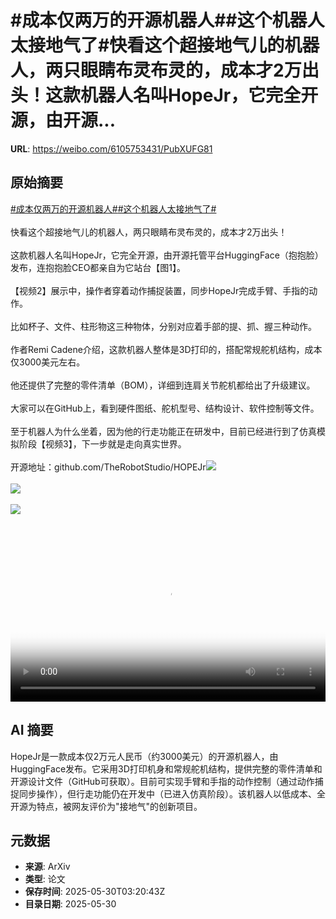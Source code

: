 # #成本仅两万的开源机器人##这个机器人太接地气了#快看这个超接地气儿的机器人，两只眼睛布灵布灵的，成本才2万出头！这款机器人名叫HopeJr，它完全开源，由开源...

**URL**: https://weibo.com/6105753431/PubXUFG81

## 原始摘要

<a href="https://m.weibo.cn/search?containerid=231522type%3D1%26t%3D10%26q%3D%23%E6%88%90%E6%9C%AC%E4%BB%85%E4%B8%A4%E4%B8%87%E7%9A%84%E5%BC%80%E6%BA%90%E6%9C%BA%E5%99%A8%E4%BA%BA%23&amp;extparam=%23%E6%88%90%E6%9C%AC%E4%BB%85%E4%B8%A4%E4%B8%87%E7%9A%84%E5%BC%80%E6%BA%90%E6%9C%BA%E5%99%A8%E4%BA%BA%23" data-hide=""><span class="surl-text">#成本仅两万的开源机器人#</span></a><a href="https://m.weibo.cn/search?containerid=231522type%3D1%26t%3D10%26q%3D%23%E8%BF%99%E4%B8%AA%E6%9C%BA%E5%99%A8%E4%BA%BA%E5%A4%AA%E6%8E%A5%E5%9C%B0%E6%B0%94%E4%BA%86%23&amp;extparam=%23%E8%BF%99%E4%B8%AA%E6%9C%BA%E5%99%A8%E4%BA%BA%E5%A4%AA%E6%8E%A5%E5%9C%B0%E6%B0%94%E4%BA%86%23" data-hide=""><span class="surl-text">#这个机器人太接地气了#</span></a><br><br>快看这个超接地气儿的机器人，两只眼睛布灵布灵的，成本才2万出头！<br><br>这款机器人名叫HopeJr，它完全开源，由开源托管平台HuggingFace（抱抱脸）发布，连抱抱脸CEO都亲自为它站台【图1】。<br><br>【视频2】展示中，操作者穿着动作捕捉装置，同步HopeJr完成手臂、手指的动作。<br><br>比如杯子、文件、柱形物这三种物体，分别对应着手部的提、抓、握三种动作。<br><br>作者Remi Cadene介绍，这款机器人整体是3D打印的，搭配常规舵机结构，成本仅3000美元左右。<br><br>他还提供了完整的零件清单（BOM），详细到连肩关节舵机都给出了升级建议。<br><br>大家可以在GitHub上，看到硬件图纸、舵机型号、结构设计、软件控制等文件。<br><br>至于机器人为什么坐着，因为他的行走功能正在研发中，目前已经进行到了仿真模拟阶段【视频3】，下一步就是走向真实世界。<br><br>开源地址：github.com/TheRobotStudio/HOPEJr<img style="" src="https://tvax3.sinaimg.cn/large/006Fd7o3gy1i1xcic913tj314e108nmh.jpg" referrerpolicy="no-referrer"><br><br><img style="" src="https://tvax1.sinaimg.cn/large/006Fd7o3ly1i1xca8x5odj30u01hcgot.jpg" referrerpolicy="no-referrer"><br><br><img style="" src="https://tvax4.sinaimg.cn/large/006Fd7o3ly1i1xca7m7nfj30u00w9n0g.jpg" referrerpolicy="no-referrer"><br><br><br clear="both"><div style="clear: both"></div><video controls="controls" poster="https://tvax2.sinaimg.cn/orj480/006Fd7o3ly1i1xca92osdj30u01hcgot.jpg" style="width: 100%"><source src="https://f.video.weibocdn.com/o0/gSZcFpkYlx08oE1IEHFe01041201l7jA0E010.mp4?label=mp4_720p&amp;template=720x1280.24.0&amp;ori=0&amp;ps=1CwnkDw1GXwCQx&amp;Expires=1748578803&amp;ssig=aa1UELuVtj&amp;KID=unistore,video"><source src="https://f.video.weibocdn.com/o0/ZXcYgekmlx08oE1GJWSs01041200RtK00E010.mp4?label=mp4_hd&amp;template=540x960.24.0&amp;ori=0&amp;ps=1CwnkDw1GXwCQx&amp;Expires=1748578803&amp;ssig=sVATJuEB5Y&amp;KID=unistore,video"><source src="https://f.video.weibocdn.com/o0/g5aRVTXdlx08oE1G817201041200t1Rc0E010.mp4?label=mp4_ld&amp;template=360x640.24.0&amp;ori=0&amp;ps=1CwnkDw1GXwCQx&amp;Expires=1748578803&amp;ssig=Ykh7WfvT3t&amp;KID=unistore,video"><p>视频无法显示，请前往<a href="https://video.weibo.com/show?fid=1034%3A5171957042184267" target="_blank" rel="noopener noreferrer">微博视频</a>观看。</p></video>

## AI 摘要

HopeJr是一款成本仅2万元人民币（约3000美元）的开源机器人，由HuggingFace发布。它采用3D打印机身和常规舵机结构，提供完整的零件清单和开源设计文件（GitHub可获取）。目前可实现手臂和手指的动作控制（通过动作捕捉同步操作），但行走功能仍在开发中（已进入仿真阶段）。该机器人以低成本、全开源为特点，被网友评价为"接地气"的创新项目。

## 元数据

- **来源**: ArXiv
- **类型**: 论文
- **保存时间**: 2025-05-30T03:20:43Z
- **目录日期**: 2025-05-30
